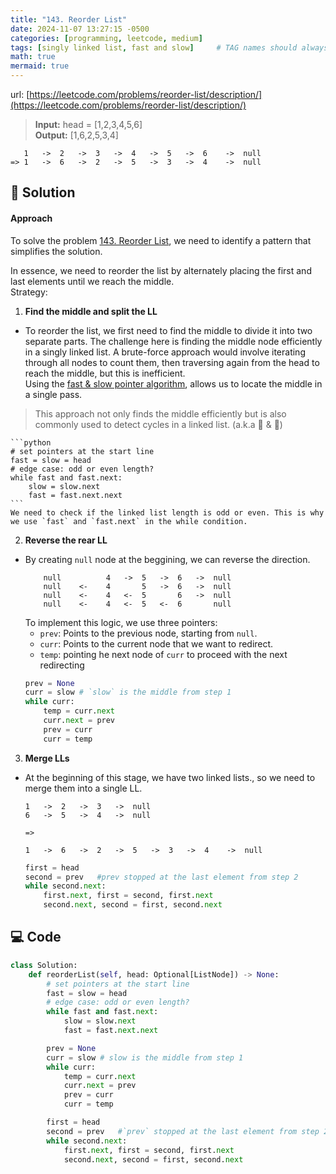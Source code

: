 ```yaml
---
title: "143. Reorder List"
date: 2024-11-07 13:27:15 -0500
categories: [programming, leetcode, medium]
tags: [singly linked list, fast and slow]     # TAG names should always be lowercase
math: true
mermaid: true
---
```

url: [https://leetcode.com/problems/reorder-list/description/](https://leetcode.com/problems/reorder-list/description/)

> **Input:** head = [1,2,3,4,5,6] <br> 
**Output:** [1,6,2,5,3,4] <br> 
```plaintext
   1   ->  2   ->  3   ->  4   ->  5   ->  6    ->  null
=> 1   ->  6   ->  2   ->  5   ->  3   ->  4    ->  null
```

## **📝 Solution**
#### **Approach**
To solve the problem [143. Reorder List](https://leetcode.com/problems/reorder-list/description/), we need to identify a pattern that simplifies the solution. <br>

In essence, we need to reorder the list by alternately placing the first and last elements until we reach the middle. <br>
Strategy:
1. **Find the middle and split the LL** <br>
- To reorder the list, we first need to find the middle to divide it into two separate parts. The challenge here is finding the middle node efficiently in a singly linked list. 
A brute-force approach would involve iterating through all nodes to count them, then traversing again from the head to reach the middle, but this is inefficient.<br>
Using the [fast & slow pointer algorithm](https://emre.me/coding-patterns/fast-slow-pointers/#:~:text=Fast%20%26%20Slow%20Pointers%20Solution,-class%20ListNode%3A%20def&text=slow%20return%20None-,Time%20Complexity%3A%20O(N)%20where%20N%20is%20the%20number,algorithm%20runs%20in%20constant%20space.), allows us to locate the middle in a single pass.<br>
> This approach not only finds the middle efficiently but is also commonly used to detect cycles in a linked list. (a.k.a 🐰 & 🐢) <br>

    ```python
    # set pointers at the start line
    fast = slow = head
    # edge case: odd or even length?
    while fast and fast.next:
        slow = slow.next
        fast = fast.next.next
    ```
    We need to check if the linked list length is odd or even. This is why we use `fast` and `fast.next` in the while condition.

2. **Reverse the rear LL**
- By creating `null` node at the beggining, we can reverse the direction.
    ```plaintext
        null          4   ->  5   ->  6   ->  null
        null    <-    4       5   ->  6   ->  null
        null    <-    4   <-  5       6   ->  null
        null    <-    4   <-  5   <-  6       null
    ```
    To implement this logic, we use three pointers:<br>
    - `prev`: Points to the previous node, starting from `null`.
    - `curr`: Points to the current node that we want to redirect.
    - `temp`: pointing  he next node of `curr` to proceed with the next redirecting
    ```python
    prev = None
    curr = slow # `slow` is the middle from step 1
    while curr:
        temp = curr.next
        curr.next = prev
        prev = curr
        curr = temp
    ```
3. **Merge LLs**
- At the beginning of this stage, we have two linked lists., so we need to merge them into a single LL. <br>

    ```plaintext
    1   ->  2   ->  3   ->  null
    6   ->  5   ->  4   ->  null

    =>

    1   ->  6   ->  2   ->  5   ->  3   ->  4    ->  null
    ```
    ```python
    first = head
    second = prev   #prev stopped at the last element from step 2
    while second.next:
        first.next, first = second, first.next
        second.next, second = first, second.next
    ```

## **💻 Code**

```python
class Solution:
    def reorderList(self, head: Optional[ListNode]) -> None:
        # set pointers at the start line
        fast = slow = head
        # edge case: odd or even length?
        while fast and fast.next:
            slow = slow.next
            fast = fast.next.next

        prev = None
        curr = slow # slow is the middle from step 1
        while curr:
            temp = curr.next
            curr.next = prev
            prev = curr
            curr = temp

        first = head
        second = prev   #`prev` stopped at the last element from step 2
        while second.next:
            first.next, first = second, first.next
            second.next, second = first, second.next
```
